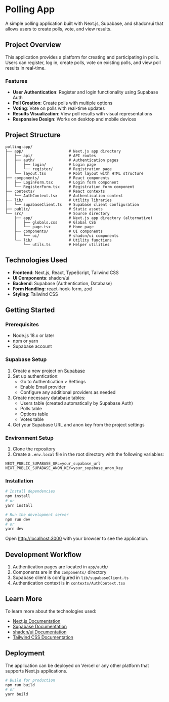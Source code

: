 # Polling App

A simple polling application built with Next.js, Supabase, and shadcn/ui that allows users to create polls, vote, and view results.

## Project Overview

This application provides a platform for creating and participating in polls. Users can register, log in, create polls, vote on existing polls, and view poll results in real-time.

### Features

- **User Authentication**: Register and login functionality using Supabase Auth
- **Poll Creation**: Create polls with multiple options
- **Voting**: Vote on polls with real-time updates
- **Results Visualization**: View poll results with visual representations
- **Responsive Design**: Works on desktop and mobile devices

## Project Structure

```
polling-app/
├── app/                    # Next.js app directory
│   ├── api/                # API routes
│   ├── auth/               # Authentication pages
│   │   ├── login/          # Login page
│   │   └── register/       # Registration page
│   └── layout.tsx          # Root layout with HTML structure
├── components/             # React components
│   ├── LoginForm.tsx       # Login form component
│   └── RegisterForm.tsx    # Registration form component
├── contexts/               # React contexts
│   └── AuthContext.tsx     # Authentication context
├── lib/                    # Utility libraries
│   └── supabaseClient.ts   # Supabase client configuration
├── public/                 # Static assets
└── src/                    # Source directory
    ├── app/                # Next.js app directory (alternative)
    │   ├── globals.css     # Global CSS
    │   └── page.tsx        # Home page
    ├── components/         # UI components
    │   └── ui/             # shadcn/ui components
    └── lib/                # Utility functions
        └── utils.ts        # Helper utilities
```

## Technologies Used

- **Frontend**: Next.js, React, TypeScript, Tailwind CSS
- **UI Components**: shadcn/ui
- **Backend**: Supabase (Authentication, Database)
- **Form Handling**: react-hook-form, zod
- **Styling**: Tailwind CSS

## Getting Started

### Prerequisites

- Node.js 18.x or later
- npm or yarn
- Supabase account

### Supabase Setup

1. Create a new project on [Supabase](https://supabase.com)
2. Set up authentication:
   - Go to Authentication > Settings
   - Enable Email provider
   - Configure any additional providers as needed
3. Create necessary database tables:
   - Users table (created automatically by Supabase Auth)
   - Polls table
   - Options table
   - Votes table
4. Get your Supabase URL and anon key from the project settings

### Environment Setup

1. Clone the repository
2. Create a `.env.local` file in the root directory with the following variables:

```
NEXT_PUBLIC_SUPABASE_URL=your_supabase_url
NEXT_PUBLIC_SUPABASE_ANON_KEY=your_supabase_anon_key
```

### Installation

```bash
# Install dependencies
npm install
# or
yarn install

# Run the development server
npm run dev
# or
yarn dev
```

Open [http://localhost:3000](http://localhost:3000) with your browser to see the application.

## Development Workflow

1. Authentication pages are located in `app/auth/`
2. Components are in the `components/` directory
3. Supabase client is configured in `lib/supabaseClient.ts`
4. Authentication context is in `contexts/AuthContext.tsx`

## Learn More

To learn more about the technologies used:

- [Next.js Documentation](https://nextjs.org/docs)
- [Supabase Documentation](https://supabase.com/docs)
- [shadcn/ui Documentation](https://ui.shadcn.com)
- [Tailwind CSS Documentation](https://tailwindcss.com/docs)

## Deployment

The application can be deployed on Vercel or any other platform that supports Next.js applications.

```bash
# Build for production
npm run build
# or
yarn build
```
